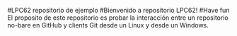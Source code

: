 #LPC62 repositorio de ejemplo
#Bienvenido a repositorio LPC62!
#Have fun
El proposito de este repositorio es probar la interacción entre un repositorio no-bare
en GitHub y clients Git desde un Linux y desde un Windows.
